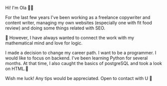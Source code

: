 Hi! I'm Ola 🙋‍♀️

For the last few years I've been working as a freelance copywriter and content writer, managing my own websites (especially one with fit food review) and doing some things related with SEO.

🤖 However, I have always wanted to connect the work with my mathematical mind and love for logic.

I made a decision to change my career path.
I want to be a programmer. I would like to focus on backend.
I've been learning Python for several months. At that time, I also caught the basics of postgreSQL and took a look on HTML.🤪



Wish me luck! 
Any tips would be appreciated. Open to contact with U 🤝
